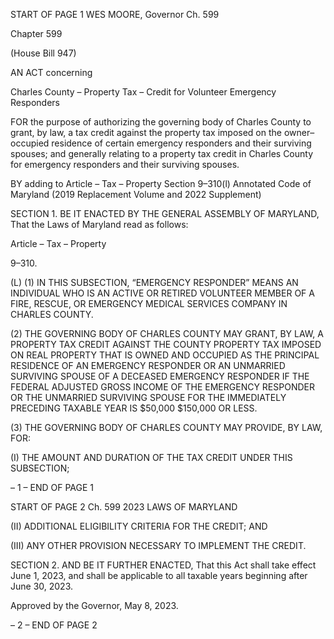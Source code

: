 START OF PAGE 1
WES MOORE, Governor Ch. 599

Chapter 599

(House Bill 947)

AN ACT concerning

Charles County – Property Tax – Credit for Volunteer Emergency Responders

FOR the purpose of authorizing the governing body of Charles County to grant, by law, a
tax credit against the property tax imposed on the owner–occupied residence of
certain emergency responders and their surviving spouses; and generally relating to
a property tax credit in Charles County for emergency responders and their
surviving spouses.

BY adding to
Article – Tax – Property
Section 9–310(l)
Annotated Code of Maryland
(2019 Replacement Volume and 2022 Supplement)

SECTION 1. BE IT ENACTED BY THE GENERAL ASSEMBLY OF MARYLAND,
That the Laws of Maryland read as follows:

Article – Tax – Property

9–310.

(L) (1) IN THIS SUBSECTION, “EMERGENCY RESPONDER” MEANS AN
INDIVIDUAL WHO IS AN ACTIVE OR RETIRED VOLUNTEER MEMBER OF A FIRE,
RESCUE, OR EMERGENCY MEDICAL SERVICES COMPANY IN CHARLES COUNTY.

(2) THE GOVERNING BODY OF CHARLES COUNTY MAY GRANT, BY
LAW, A PROPERTY TAX CREDIT AGAINST THE COUNTY PROPERTY TAX IMPOSED ON
REAL PROPERTY THAT IS OWNED AND OCCUPIED AS THE PRINCIPAL RESIDENCE OF
AN EMERGENCY RESPONDER OR AN UNMARRIED SURVIVING SPOUSE OF A
DECEASED EMERGENCY RESPONDER IF THE FEDERAL ADJUSTED GROSS INCOME OF
THE EMERGENCY RESPONDER OR THE UNMARRIED SURVIVING SPOUSE FOR THE
IMMEDIATELY PRECEDING TAXABLE YEAR IS $50,000 $150,000 OR LESS.

(3) THE GOVERNING BODY OF CHARLES COUNTY MAY PROVIDE, BY
LAW, FOR:

(I) THE AMOUNT AND DURATION OF THE TAX CREDIT UNDER
THIS SUBSECTION;

– 1 –
END OF PAGE 1

START OF PAGE 2
Ch. 599 2023 LAWS OF MARYLAND

(II) ADDITIONAL ELIGIBILITY CRITERIA FOR THE CREDIT; AND

(III) ANY OTHER PROVISION NECESSARY TO IMPLEMENT THE
CREDIT.

SECTION 2. AND BE IT FURTHER ENACTED, That this Act shall take effect June
1, 2023, and shall be applicable to all taxable years beginning after June 30, 2023.

Approved by the Governor, May 8, 2023.

– 2 –
END OF PAGE 2